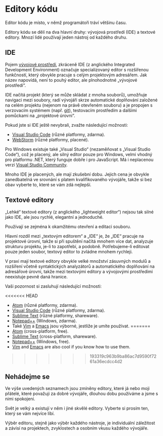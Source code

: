 # Editory kódu

Editor kódu je místo, v němž programátoři tráví většinu času.

Editory kódu se dělí na dva hlavní druhy: vývojová prostředí (IDE) a textové editory. Mnozí lidé používají jeden nástroj od každého druhu.

## IDE

Pojem [vývojové prostředí](https://cs.wikipedia.org/wiki/Vývojové_prostředí), zkráceně IDE (z anglického Integrated Development Environment) označuje  specializovaný editor s rozšířenou funkčností, který obvykle pracuje s celým projektovým adresářem. Jak název napovídá, není to pouhý editor, ale plnohodnotné „vývojové prostředí“.

IDE načítá projekt (který se může skládat z mnoha souborů), umožňuje navigaci mezi soubory, radí vývojáři skrze automatické doplňování založené na celém projektu (nejenom na právě otevřeném souboru) a je propojen s verzovacím systémem (např. [git](https://git-scm.com/)), testovacím prostředím a dalšími pomůckami na „projektové úrovni“.

Pokud jste si IDE ještě nevybrali, zvažte následující možnosti:

- [Visual Studio Code](https://code.visualstudio.com/) (různé platformy, zdarma).
- [WebStorm](http://www.jetbrains.com/webstorm/) (různé platformy, placené).

Pro Windows existuje také „Visual Studio“ (nezaměňovat s „Visual Studio Code“), což je placený, ale silný editor pouze pro Windows, velmi vhodný pro platformu .NET, který funguje dobře i pro JavaScript. Má i neplacenou verzi [Visual Studio Community](https://www.visualstudio.com/vs/community/).

Mnoho IDE je placených, ale mají zkušební dobu. Jejich cena je obvykle zanedbatelná ve srovnání s platem kvalifikovaného vývojáře, takže si bez obav vyberte to, které se vám zdá nejlepší.

## Textové editory

„Lehké“ textové editory (z anglického „lightweight editor“) nejsou tak silné jako IDE, ale jsou rychlé, elegantní a jednoduché.

Používají se zejména k okamžitému otevření a editaci souboru.

Hlavní rozdíl mezi „textovým editorem“ a „IDE“ je, že „IDE“ pracuje na projektové úrovni, takže si při spuštění načítá mnohem více dat, analyzuje strukturu projektu, je-li to zapotřebí, a podobně. Potřebujeme-li editovat pouze jeden soubor, textový editor to zvládne mnohem rychleji.

V praxi mají textové editory obvykle velké množství zásuvných modulů a rozšíření včetně syntaktických analyzátorů a automatického doplňování na adresářové úrovni, takže mezi textovými editory a vývojovými prostředími neexistuje pevně daná hranice.

Vaši pozornost si zasluhují následující možnosti:

<<<<<<< HEAD
- [Atom](https://atom.io/) (různé platformy, zdarma).
- [Visual Studio Code](https://code.visualstudio.com/) (různé platformy, zdarma).
- [Sublime Text](http://www.sublimetext.com) (různé platformy, shareware).
- [Notepad++](https://notepad-plus-plus.org/) (Windows, zdarma).
- Také [Vim](http://www.vim.org/) a [Emacs](https://www.gnu.org/software/emacs/) jsou výborné, jestliže je umíte používat.
=======
- [Atom](https://atom.io/) (cross-platform, free).
- [Sublime Text](http://www.sublimetext.com) (cross-platform, shareware).
- [Notepad++](https://notepad-plus-plus.org/) (Windows, free).
- [Vim](http://www.vim.org/) and [Emacs](https://www.gnu.org/software/emacs/) are also cool if you know how to use them.
>>>>>>> 193319c963b9ba86ac7d9590f7261a36ecdcc4d2

## Nehádejme se

Ve výše uvedených seznamech jsou zmíněny editory, které já nebo moji přátelé, které považuji za dobré vývojáře, dlouhou dobu používáme a jsme s nimi spokojeni.

Svět je velký a existují v něm i jiné skvělé editory. Vyberte si prosím ten, který se vám nejvíce líbí.

Výběr editoru, stejně jako výběr každého nástroje, je individuální záležitost a závisí na projektech, zvyklostech a osobním vkusu každého vývojáře.
